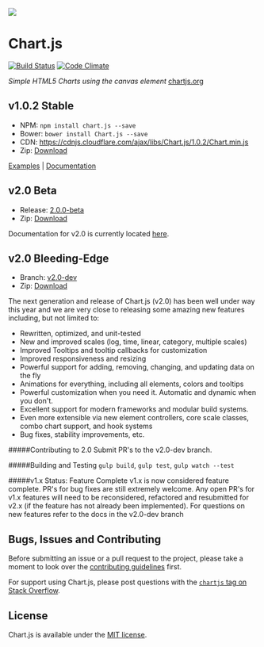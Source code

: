 [![](http://tannerlinsley.com/memes/chartjs.gif)](http://www.chartjs.org/docs/)

# Chart.js 

[![Build Status](https://travis-ci.org/nnnick/Chart.js.svg?branch=master)](https://travis-ci.org/nnnick/Chart.js) [![Code Climate](https://codeclimate.com/github/nnnick/Chart.js/badges/gpa.svg)](https://codeclimate.com/github/nnnick/Chart.js)


*Simple HTML5 Charts using the canvas element* [chartjs.org](http://www.chartjs.org)

## v1.0.2 Stable

- NPM: `npm install chart.js --save`
- Bower: `bower install Chart.js --save`
- CDN: https://cdnjs.cloudflare.com/ajax/libs/Chart.js/1.0.2/Chart.min.js
- Zip: [Download](https://github.com/nnnick/Chart.js/archive/master.zip)

[Examples](https://github.com/nnnick/Chart.js/tree/master/samples) | [Documentation](http://www.chartjs.org/docs/)

## v2.0 Beta

- Release: [2.0.0-beta](https://github.com/nnnick/Chart.js/releases/tag/2.0.0-beta)
- Zip: [Download](https://github.com/nnnick/Chart.js/archive/2.0.0-beta2.zip)

Documentation for v2.0 is currently located [here](http://nnnick.github.io/Chart.js/docs-v2/).

## v2.0 Bleeding-Edge

- Branch: [v2.0-dev](https://github.com/nnnick/Chart.js/tree/v2.0-dev)
- Zip: [Download](https://github.com/nnnick/Chart.js/archive/v2.0-dev.zip)

The next generation and release of Chart.js (v2.0) has been well under way this year and we are very close to releasing some amazing new features including, but not limited to:
- Rewritten, optimized, and unit-tested
- New and improved scales (log, time, linear, category, multiple scales)
- Improved Tooltips and tooltip callbacks for customization
- Improved responsiveness and resizing
- Powerful support for adding, removing, changing, and updating data on the fly
- Animations for everything, including all elements, colors and tooltips
- Powerful customization when you need it. Automatic and dynamic when you don't.
- Excellent support for modern frameworks and modular build systems.
- Even more extensible via new element controllers, core scale classes, combo chart support, and hook systems
- Bug fixes, stability improvements, etc.

#####Contributing to 2.0
Submit PR's to the v2.0-dev branch.

#####Building and Testing
`gulp build`, `gulp test`, `gulp watch --test`

#####v1.x Status: Feature Complete
v1.x is now considered feature complete.  PR's for bug fixes are still extremely welcome.  Any open PR's for v1.x features will need to be reconsidered, refactored and resubmitted for v2.x (if the feature has not already been implemented). For questions on new features refer to the docs in the v2.0-dev branch


## Bugs, Issues and Contributing

Before submitting an issue or a pull request to the project, please take a moment to look over the [contributing guidelines](https://github.com/nnnick/Chart.js/blob/master/CONTRIBUTING.md) first.

For support using Chart.js, please post questions with the [`chartjs` tag on Stack Overflow](http://stackoverflow.com/questions/tagged/chartjs).

## License

Chart.js is available under the [MIT license](https://github.com/nnnick/Chart.js/blob/master/LICENSE.md).

